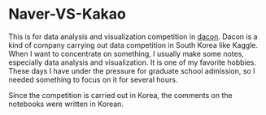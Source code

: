 # Naver-VS-Kakao
This is for data analysis and visualization competition in [dacon](https://dacon.io/). Dacon is a kind of company carrying out data competition in South Korea like Kaggle. When I want to concentrate on something, I usually make some notes, especially data analysis and visualization. It is one of my favorite hobbies. These days I have under the pressure for graduate school admission, so I needed something to focus on it for several hours.

Since the competition is carried out in Korea, the comments on the notebooks were written in Korean.
